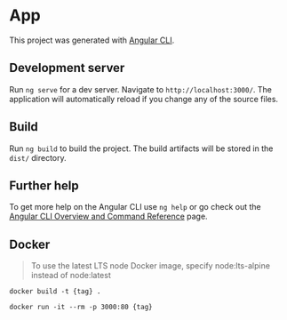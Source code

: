 # App

This project was generated with [Angular CLI](https://github.com/angular/angular-cli).

## Development server

Run `ng serve` for a dev server. Navigate to `http://localhost:3000/`. The application will automatically reload if you change any of the source files.

## Build

Run `ng build` to build the project. The build artifacts will be stored in the `dist/` directory.

## Further help

To get more help on the Angular CLI use `ng help` or go check out the [Angular CLI Overview and Command Reference](https://angular.io/cli) page.

## Docker

> To use the latest LTS node Docker image, specify node:lts-alpine instead of node:latest

```
docker build -t {tag} .

docker run -it --rm -p 3000:80 {tag}
```

